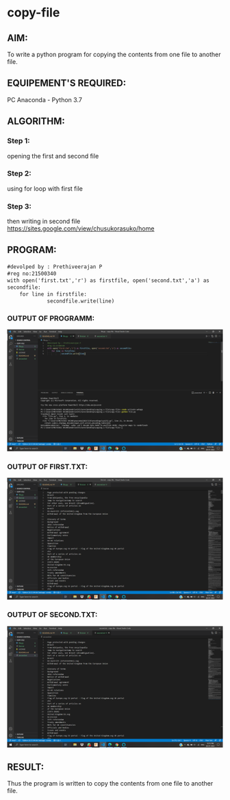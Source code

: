# copy-file
## AIM:
To write a python program for copying the contents from one file to another file.
## EQUIPEMENT'S REQUIRED: 
PC
Anaconda - Python 3.7
## ALGORITHM: 
### Step 1:
opening the first and second file
### Step 2: 
 using for loop with first file
### Step 3: 
then writing in second file 
https://sites.google.com/view/chusukorasuko/home
## PROGRAM:
```
#devolped by : Prethiveerajan P
#reg no:21500340
with open('first.txt','r') as firstfile, open('second.txt','a') as secondfile:
    for line in firstfile:
             secondfile.write(line)
```

### OUTPUT OF PROGRAMM:
![OUTPUT](prg.png)
### OUTPUT OF FIRST.TXT:
![OUTPUT](firsttxt.png)
### OUTPUT OF SECOND.TXT:
![OUTPUT](secondtxt.png)





## RESULT:
Thus the program is written to copy the contents from one file to another file.
